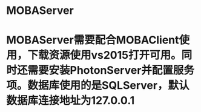 # MOBAServer
# MOBAServer需要配合MOBAClient使用，下载资源使用vs2015打开可用。同时还需要安装PhotonServer并配置服务项。数据库使用的是SQLServer，默认数据库连接地址为127.0.0.1
